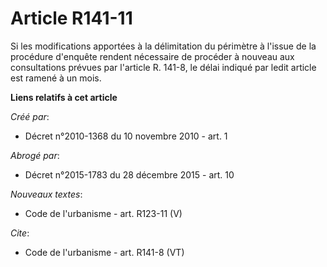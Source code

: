 # Article R141-11

Si les modifications apportées à la délimitation du périmètre à l'issue de la procédure d'enquête rendent nécessaire de
procéder à nouveau aux consultations prévues par l'article R. 141-8, le délai indiqué par ledit article est ramené à un mois.

**Liens relatifs à cet article**

_Créé par_:

  - Décret n°2010-1368 du 10 novembre 2010 - art. 1

_Abrogé par_:

  - Décret n°2015-1783 du 28 décembre 2015 - art. 10

_Nouveaux textes_:

  - Code de l'urbanisme - art. R123-11 (V)

_Cite_:

  - Code de l'urbanisme - art. R141-8 (VT)

